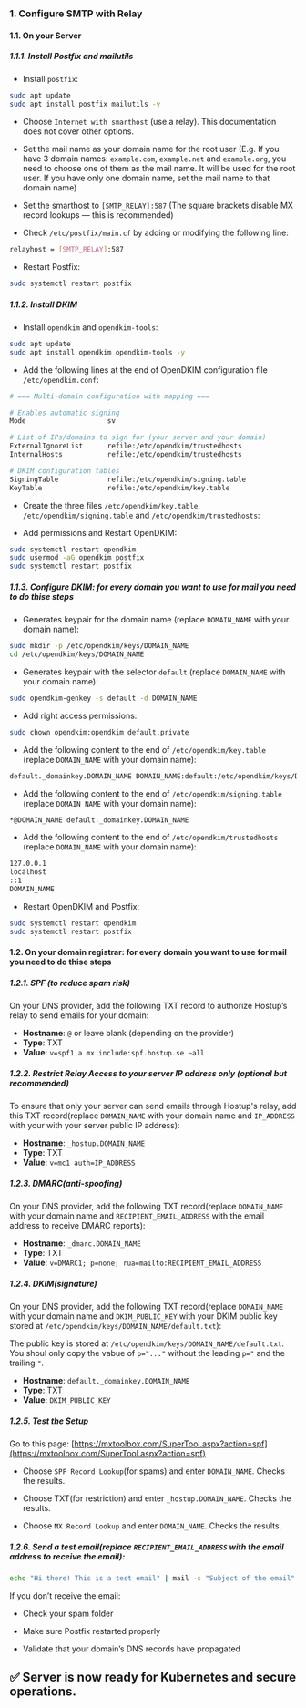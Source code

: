 ### 1. Configure SMTP with Relay

#### 1.1. On your Server

##### 1.1.1. Install Postfix and mailutils

- Install `postfix`:

```bash
sudo apt update
sudo apt install postfix mailutils -y
```

- Choose `Internet with smarthost` (use a relay). This documentation does not cover other options.

- Set the mail name as your domain name for the root user (E.g. If you have 3 domain names: `example.com`, `example.net` and `example.org`, you need to choose one of them as the mail name. It will be used for the root user. If you have only one domain name, set the mail name to that domain name)

- Set the smarthost to `[SMTP_RELAY]:587` (The square brackets disable MX record lookups — this is recommended)

- Check `/etc/postfix/main.cf` by adding or modifying the following line:

```bash
relayhost = [SMTP_RELAY]:587
```

- Restart Postfix:

```bash bash
sudo systemctl restart postfix
```

##### 1.1.2. Install DKIM

- Install `opendkim` and `opendkim-tools`:

```bash
sudo apt update
sudo apt install opendkim opendkim-tools -y
```

- Add the following lines at the end of OpenDKIM configuration file `/etc/opendkim.conf`:

```bash
# === Multi-domain configuration with mapping ===

# Enables automatic signing
Mode                    sv

# List of IPs/domains to sign for (your server and your domain)
ExternalIgnoreList      refile:/etc/opendkim/trustedhosts
InternalHosts           refile:/etc/opendkim/trustedhosts

# DKIM configuration tables
SigningTable            refile:/etc/opendkim/signing.table
KeyTable                refile:/etc/opendkim/key.table
```

- Create the three files `/etc/opendkim/key.table`, `/etc/opendkim/signing.table` and `/etc/opendkim/trustedhosts`:

- Add permissions and Restart OpenDKIM:

```bash
sudo systemctl restart opendkim
sudo usermod -aG opendkim postfix
sudo systemctl restart postfix
```

##### 1.1.3. Configure DKIM: for every domain you want to use for mail you need to do thise steps

- Generates keypair for the domain name (replace `DOMAIN_NAME` with your domain name):

```bash
sudo mkdir -p /etc/opendkim/keys/DOMAIN_NAME
cd /etc/opendkim/keys/DOMAIN_NAME
```

- Generates keypair with the selector `default` (replace `DOMAIN_NAME` with your domain name):

```bash
sudo opendkim-genkey -s default -d DOMAIN_NAME
```

- Add right access permissions:

```bash
sudo chown opendkim:opendkim default.private
```

- Add the following content to the end of `/etc/opendkim/key.table` (replace `DOMAIN_NAME` with your domain name):

```bash
default._domainkey.DOMAIN_NAME DOMAIN_NAME:default:/etc/opendkim/keys/DOMAIN_NAME/default.private
```

- Add the following content to the end of `/etc/opendkim/signing.table` (replace `DOMAIN_NAME` with your domain name):

```bash
*@DOMAIN_NAME default._domainkey.DOMAIN_NAME
```

- Add the following content to the end of `/etc/opendkim/trustedhosts` (replace `DOMAIN_NAME` with your domain name):

```bash
127.0.0.1
localhost
::1
DOMAIN_NAME
```

- Restart OpenDKIM and Postfix:

```bash
sudo systemctl restart opendkim
sudo systemctl restart postfix
```

#### 1.2. On your domain registrar: for every domain you want to use for mail you need to do thise steps

##### 1.2.1. SPF (to reduce spam risk)

On your DNS provider, add the following TXT record to authorize Hostup’s relay to send emails for your domain:

- **Hostname**: `@` or leave blank (depending on the provider)
- **Type**: TXT
- **Value**: `v=spf1 a mx include:spf.hostup.se ~all`

##### 1.2.2. Restrict Relay Access to your server IP address only (optional but recommended)

To ensure that only your server can send emails through Hostup's relay, add this TXT record(replace `DOMAIN_NAME` with your domain name and `IP_ADDRESS` with your with your server public IP address):

- **Hostname**: `_hostup.DOMAIN_NAME`
- **Type**: TXT
- **Value**: `v=mc1 auth=IP_ADDRESS`

##### 1.2.3. DMARC(anti-spoofing)

On your DNS provider, add the following TXT record(replace `DOMAIN_NAME` with your domain name and `RECIPIENT_EMAIL_ADDRESS` with the email address to receive DMARC reports):

- **Hostname**: `_dmarc.DOMAIN_NAME`
- **Type**: TXT
- **Value**: `v=DMARC1; p=none; rua=mailto:RECIPIENT_EMAIL_ADDRESS`

##### 1.2.4. DKIM(signature)

On your DNS provider, add the following TXT record(replace `DOMAIN_NAME` with your domain name and `DKIM_PUBLIC_KEY` with your DKIM public key stored at `/etc/opendkim/keys/DOMAIN_NAME/default.txt`):

The public key is stored at `/etc/opendkim/keys/DOMAIN_NAME/default.txt`. You shoul only copy the vabue of `p="..."` without the leading `p="` and the trailing `"`.

- **Hostname**: `default._domainkey.DOMAIN_NAME`
- **Type**: TXT
- **Value**: `DKIM_PUBLIC_KEY`

##### 1.2.5. Test the Setup

Go to this page: [https://mxtoolbox.com/SuperTool.aspx?action=spf](https://mxtoolbox.com/SuperTool.aspx?action=spf)

- Choose `SPF Record Lookup`(for spams) and enter `DOMAIN_NAME`. Checks the results.

- Choose TXT(for restriction) and enter `_hostup.DOMAIN_NAME`. Checks the results.

- Choose `MX Record Lookup` and enter `DOMAIN_NAME`. Checks the results.

##### 1.2.6. Send a test email(replace `RECIPIENT_EMAIL_ADDRESS` with the email address to receive the email):

```bash
echo "Hi there! This is a test email" | mail -s "Subject of the email" RECIPIENT_EMAIL_ADDRESS
```

If you don’t receive the email:

- Check your spam folder

- Make sure Postfix restarted properly

- Validate that your domain’s DNS records have propagated

## ✅ Server is now ready for Kubernetes and secure operations.
